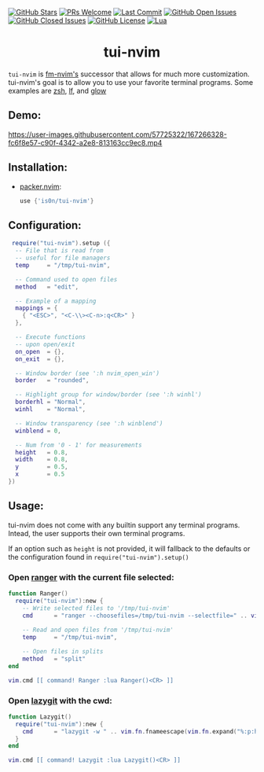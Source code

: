 [![GitHub Stars](https://img.shields.io/github/stars/is0n/tui-nvim.svg?style=social&label=Star&maxAge=2592000)](https://github.com/is0n/tui-nvim/stargazers/)
[![PRs Welcome](https://img.shields.io/badge/PRs-welcome-brightgreen.svg)](http://makeapullrequest.com)
[![Last Commit](https://img.shields.io/github/last-commit/is0n/tui-nvim)](https://github.com/is0n/tui-nvim/pulse)
[![GitHub Open Issues](https://img.shields.io/github/issues/is0n/tui-nvim.svg)](https://github.com/is0n/tui-nvim/issues/)
[![GitHub Closed Issues](https://img.shields.io/github/issues-closed/is0n/tui-nvim.svg)](https://github.com/is0n/tui-nvim/issues?q=is%3Aissue+is%3Aclosed)
[![GitHub License](https://img.shields.io/github/license/is0n/tui-nvim?logo=GNU)](https://github.com/is0n/tui-nvim/blob/master/LICENSE)
[![Lua](https://img.shields.io/badge/Lua-2C2D72?logo=lua&logoColor=white)](https://github.com/is0n/fm-nvim/search?l=lua)

<h1 align='center'>tui-nvim</h1>

`tui-nvim` is [fm-nvim's](https://github.com/is0n/fm-nvim) successor that allows for much more customization.
tui-nvim's goal is to allow you to use your favorite terminal programs. Some examples are [zsh](https://www.zsh.org/), [lf](https://github.com/gokcehan/lf/), and [glow](https://github.com/charmbracelet/glow)

## Demo:
https://user-images.githubusercontent.com/57725322/167266328-fc6f8e57-c90f-4342-a2e8-813163cc9ec8.mp4

## Installation:

- [packer.nvim](https://github.com/wbthomason/packer.nvim):
  ```lua
  use {'is0n/tui-nvim'}
  ```

## Configuration:
```lua
 require("tui-nvim").setup ({
  -- File that is read from
  -- useful for file managers
  temp     = "/tmp/tui-nvim",

  -- Command used to open files
  method   = "edit",

  -- Example of a mapping
  mappings = {
    { "<ESC>", "<C-\\><C-n>:q<CR>" }
  },

  -- Execute functions
  -- upon open/exit
  on_open  = {},
  on_exit  = {},

  -- Window border (see ':h nvim_open_win')
  border   = "rounded",

  -- Highlight group for window/border (see ':h winhl')
  borderhl = "Normal",
  winhl    = "Normal",

  -- Window transparency (see ':h winblend')
  winblend = 0,

  -- Num from '0 - 1' for measurements
  height   = 0.8,
  width    = 0.8,
  y        = 0.5,
  x        = 0.5
})
```

## Usage:
tui-nvim does not come with any builtin support any terminal programs.
Intead, the user supports their own terminal programs.

If an option such as `height` is not provided, it will fallback to the defaults or the configuration found in `require("tui-nvim").setup()`

### Open [ranger](https://github.com/ranger/ranger) with the current file selected:
```lua
function Ranger()
  require("tui-nvim"):new {
    -- Write selected files to '/tmp/tui-nvim'
    cmd      = "ranger --choosefiles=/tmp/tui-nvim --selectfile=" .. vim.fn.fnameescape(vim.fn.expand("%:p"))
    
    -- Read and open files from '/tmp/tui-nvim'
    temp     = "/tmp/tui-nvim",

    -- Open files in splits
    method   = "split"
end

vim.cmd [[ command! Ranger :lua Ranger()<CR> ]]
```

### Open [lazygit](https://github.com/jesseduffield/lazygit) with the cwd:
```lua
function Lazygit()
  require("tui-nvim"):new {
    cmd      = "lazygit -w " .. vim.fn.fnameescape(vim.fn.expand("%:p:h"))
  }
end

vim.cmd [[ command! Lazygit :lua Lazygit()<CR> ]]
```
